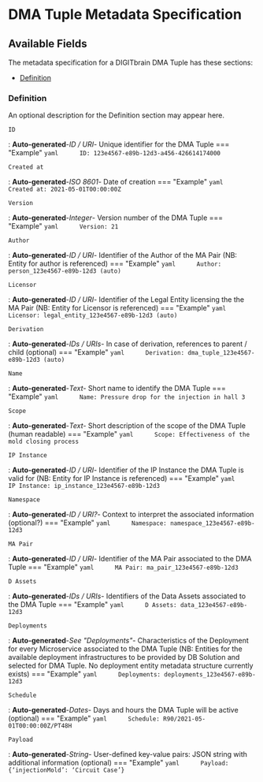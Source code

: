 # DMA Tuple Metadata Specification

## Available Fields 

The metadata specification for a DIGITbrain DMA Tuple
has these sections:

- [Definition](#definition)


### Definition

An optional description for the Definition section may appear here. 

`ID`

:   **Auto-generated**-*ID / URI*- Unique identifier for the DMA Tuple
    === "Example"
        ``` yaml     
        ID: 123e4567-e89b-12d3-a456-426614174000
        ```

`Created at`

:   **Auto-generated**-*ISO 8601*- Date of creation
    === "Example"
        ``` yaml     
        Created at: 2021-05-01T00:00:00Z
        ```

`Version`

:   **Auto-generated**-*Integer*- Version number of the DMA Tuple
    === "Example"
        ``` yaml     
        Version: 21
        ```

`Author`

:   **Auto-generated**-*ID / URI*- Identifier of the Author of the MA Pair (NB: Entity for author is referenced)
    === "Example"
        ``` yaml     
        Author: person_123e4567-e89b-12d3 (auto)
        ```

`Licensor`

:   **Auto-generated**-*ID / URI*- Identifier of the Legal Entity licensing the the MA Pair (NB: Entity for Licensor is referenced)
    === "Example"
        ``` yaml     
        Licensor: legal_entity_123e4567-e89b-12d3 (auto)
        ```

`Derivation`

:   **Auto-generated**-*IDs / URIs*- In case of derivation, references to parent / child (optional)
    === "Example"
        ``` yaml     
        Derivation: dma_tuple_123e4567-e89b-12d3 (auto)
        ```

`Name`

:   **Auto-generated**-*Text*- Short name to identify the DMA Tuple
    === "Example"
        ``` yaml     
        Name: Pressure drop for the injection in hall 3
        ```

`Scope`

:   **Auto-generated**-*Text*- Short description of the scope of the DMA Tuple (human readable)
    === "Example"
        ``` yaml     
        Scope: Effectiveness of the mold closing process
        ```

`IP Instance`

:   **Auto-generated**-*ID / URI*- Identifier of the IP Instance the DMA Tuple is valid for (NB: Entity for IP Instance is referenced)
    === "Example"
        ``` yaml     
        IP Instance: ip_instance_123e4567-e89b-12d3
        ```

`Namespace`

:   **Auto-generated**-*ID / URI?*- Context to interpret the associated information (optional?)
    === "Example"
        ``` yaml     
        Namespace: namespace_123e4567-e89b-12d3
        ```

`MA Pair`

:   **Auto-generated**-*ID / URI*- Identifier of the MA Pair associated to the DMA Tuple
    === "Example"
        ``` yaml     
        MA Pair: ma_pair_123e4567-e89b-12d3
        ```

`D Assets`

:   **Auto-generated**-*IDs / URIs*- Identifiers of the Data Assets associated to the DMA Tuple
    === "Example"
        ``` yaml     
        D Assets: data_123e4567-e89b-12d3
        ```

`Deployments`

:   **Auto-generated**-*See "Deployments"*- Characteristics of the Deployment for every Microservice associated to the DMA Tuple (NB: Entities for the available deployment infrastructures to be provided by DB Solution and selected for DMA Tuple. No deployment entity metadata structure currently exists)
    === "Example"
        ``` yaml     
        Deployments: deployments_123e4567-e89b-12d3
        ```

`Schedule`

:   **Auto-generated**-*Dates*- Days and hours the DMA Tuple will be active (optional)
    === "Example"
        ``` yaml     
        Schedule: R90/2021-05-01T00:00:00Z/PT48H
        ```

`Payload`

:   **Auto-generated**-*String*- User-defined key-value pairs: JSON string with additional information (optional)
    === "Example"
        ``` yaml     
        Payload: {‘injectionMold’: ‘Circuit Case’}
        ```
